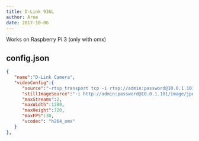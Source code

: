 ```yaml
---
title: D-Link 936L
author: Arne
date: 2017-10-06
---
```

Works on Raspberry Pi 3 (only with omx)

## config.json

```json
{
   "name":"D-Link Camera",
   "videoConfig":{
      "source":"-rtsp_transport tcp -i rtsp://admin:password@10.0.1.101:554/play1.sdp",
      "stillImageSource":"-i http://admin:password@10.0.1.101/image/jpeg.cgi",
      "maxStreams":2,
      "maxWidth":1280,
      "maxHeight":720,
      "maxFPS":30,
      "vcodec": "h264_omx"
   }
},
```
